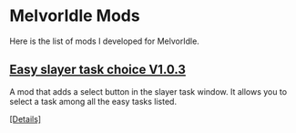 # MelvorIdle Mods

Here is the list of mods I developed for MelvorIdle.

## [Easy slayer task choice V1.0.3](https://github.com/Tristan-Autin/MelvorIdleMods/tree/main/EasySlayerTaskChoice)

A mod that adds a select button in the slayer task window. It allows you to select a task among all the easy tasks listed.

[[Details]](https://github.com/Tristan-Autin/MelvorIdleMods/tree/main/EasySlayerTaskChoice)
